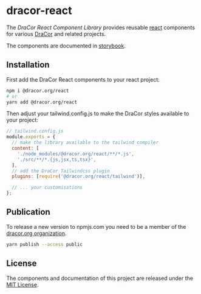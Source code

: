 # dracor-react

The *DraCor React Component Library* provides reusable [react](https://react.dev)
components for various [DraCor](https://dracor.org) and related projects.

The components are documented in
[storybook](https://dracor-org.github.io/dracor-react/).

## Installation

First add the DraCor React components to your react project:

```sh
npm i @dracor.org/react
# or
yarn add @dracor.org/react
```

Then adjust your tailwind.config.js to make the DraCor styles available to your
project:

```js
// tailwind.config.js
module.exports = {
  // make the library available to the tailwind compiler
  content: [
    './node_modules/@dracor.org/react/**/*.js',
    './src/**/*.{js,jsx,ts,tsx}',
  ],
  // add the DraCor Tailwindcss plugin
  plugins: [require('@dracor.org/react/tailwind')],

  // ... your customisations
};
```

## Publication

To release a new version to npmjs.com you need to be a member of the
[dracor.org organization](https://www.npmjs.com/org/dracor.org).

```sh
yarn publish --access public
```

## License

The components and documentation of this project are released under the
[MIT License](LICENSE).
